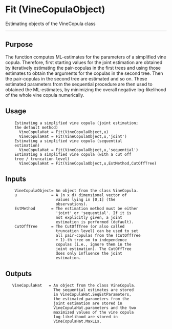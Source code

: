 # Fit (VineCopulaObject)

Estimating objects of the VineCopula class

---
## Purpose
The function computes ML-estimates for the parameters
        of a simplified vine copula. Therefore, first starting
        values for the joint estimation are obtained by
        iteratively estimating the pair-copulas in the first
        trees and using those estimates to obtain the
        arguments for the copulas in the second tree. Then the
        pair-copulas in the second tree are estimated and so
        on. These estimated parameters from the sequential
        procedure are then used to obtained the ML-estimates,
        by minimizing the overall negative log-likelihood of
        the whole vine copula numerically.


## Usage
        Estimating a simplified vine copula (joint estimation;
        the default method)
          VineCopulaHat = Fit(VineCopulaObject,u)
          VineCopulaHat = Fit(VineCopulaObject,u,'joint')
        Estimating a simplified vine copula (sequential
        estimation)
          VineCopulaHat = Fit(VineCopulaObject,u,'sequential')
        Estimating a simplified vine copula (with a cut off
        tree / truncation level)
          VineCopulaHat = Fit(VineCopulaObject,u,EstMethod,CutOffTree)


## Inputs
        VineCopulaObject= An object from the class VineCopula.
        u               = A (n x d) dimensional vector of
                          values lying in [0,1] (the
                          observations).
        EstMethod       = The estimation method must be either
                          'joint' or 'sequential'. If it is
                          not explicitly given, a joint
                          estimation is performed (default).
        CutOffTree      = The CutOffTree (or also called
                          truncation level) can be used to set
                          all pair-copulas from the (CutOffTree
                          + 1)-th tree on to independence
                          copulas (i.e., ignore them in the
                          joint estimation). The CutOffTree
                          does only influence the joint
                          estimation.


## Outputs
       VineCopulaHat   = An object from the class VineCopula.
                         The sequential estimates are stored
                         in VineCopulaHat.SeqEstParameters,
                         the estimated parameters from the
                         joint estimation are stored in
                         VineCopulaHat.parameters and the two
                         maximized values of the vine copula
                         log-likelihood are stored in
                         VineCopulaHat.MaxLLs.
